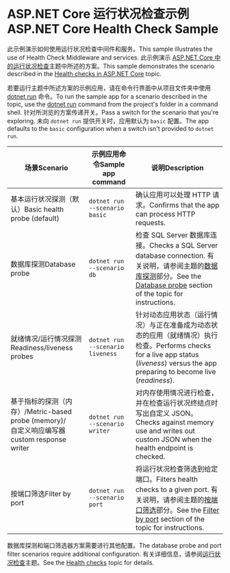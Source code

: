 # <a name="aspnet-core-health-check-sample"></a><span data-ttu-id="0a51f-101">ASP.NET Core 运行状况检查示例</span><span class="sxs-lookup"><span data-stu-id="0a51f-101">ASP.NET Core Health Check Sample</span></span>

<span data-ttu-id="0a51f-102">此示例演示如何使用运行状况检查中间件和服务。</span><span class="sxs-lookup"><span data-stu-id="0a51f-102">This sample illustrates the use of Health Check Middleware and services.</span></span> <span data-ttu-id="0a51f-103">此示例演示 [ASP.NET Core 中的运行状况检查](https://docs.microsoft.com/aspnet/core/host-and-deploy/health-checks)主题中所述的方案。</span><span class="sxs-lookup"><span data-stu-id="0a51f-103">This sample demonstrates the scenario described in the [Health checks in ASP.NET Core](https://docs.microsoft.com/aspnet/core/host-and-deploy/health-checks) topic.</span></span>

<span data-ttu-id="0a51f-104">若要运行主题中所述方案的示例应用，请在命令行界面中从项目文件夹中使用 [dotnet run](https://docs.microsoft.com/dotnet/core/tools/dotnet-run) 命令。</span><span class="sxs-lookup"><span data-stu-id="0a51f-104">To run the sample app for a scenario described in the topic, use the [dotnet run](https://docs.microsoft.com/dotnet/core/tools/dotnet-run) command from the project's folder in a command shell.</span></span> <span data-ttu-id="0a51f-105">针对所浏览的方案传递开关。</span><span class="sxs-lookup"><span data-stu-id="0a51f-105">Pass a switch for the scenario that you're exploring.</span></span> <span data-ttu-id="0a51f-106">未向 `dotnet run` 提供开关时，应用默认为 `basic` 配置。</span><span class="sxs-lookup"><span data-stu-id="0a51f-106">The app defaults to the `basic` configuration when a switch isn't provided to `dotnet run`.</span></span>

| <span data-ttu-id="0a51f-107">场景</span><span class="sxs-lookup"><span data-stu-id="0a51f-107">Scenario</span></span>                                               | <span data-ttu-id="0a51f-108">示例应用命令</span><span class="sxs-lookup"><span data-stu-id="0a51f-108">Sample app command</span></span>               | <span data-ttu-id="0a51f-109">说明</span><span class="sxs-lookup"><span data-stu-id="0a51f-109">Description</span></span> |
| ------------------------------------------------------ | -------------------------------- | ----------- |
| <span data-ttu-id="0a51f-110">基本运行状况探测（默认）</span><span class="sxs-lookup"><span data-stu-id="0a51f-110">Basic health probe (default)</span></span>                           | `dotnet run --scenario basic`    | <span data-ttu-id="0a51f-111">确认应用可以处理 HTTP 请求。</span><span class="sxs-lookup"><span data-stu-id="0a51f-111">Confirms that the app can process HTTP requests.</span></span> |
| <span data-ttu-id="0a51f-112">数据库探测</span><span class="sxs-lookup"><span data-stu-id="0a51f-112">Database probe</span></span>                                         | `dotnet run --scenario db`       | <span data-ttu-id="0a51f-113">检查 SQL Server 数据库连接。</span><span class="sxs-lookup"><span data-stu-id="0a51f-113">Checks a SQL Server database connection.</span></span> <span data-ttu-id="0a51f-114">有关说明，请参阅主题的[数据库探测](https://docs.microsoft.com/aspnet/core/host-and-deploy/health-checks#database-probe)部分。</span><span class="sxs-lookup"><span data-stu-id="0a51f-114">See the [Database probe](https://docs.microsoft.com/aspnet/core/host-and-deploy/health-checks#database-probe) section of the topic for instructions.</span></span> |
| <span data-ttu-id="0a51f-115">就绪情况/运行情况探测</span><span class="sxs-lookup"><span data-stu-id="0a51f-115">Readiness/liveness probes</span></span>                              | `dotnet run --scenario liveness` | <span data-ttu-id="0a51f-116">针对动态应用状态（运行情况）与正在准备成为动态状态的应用（就绪情况）执行检查。</span><span class="sxs-lookup"><span data-stu-id="0a51f-116">Performs checks for a live app status (*liveness*) versus the app preparing to become live (*readiness*).</span></span> |
| <span data-ttu-id="0a51f-117">基于指标的探测（内存）/</span><span class="sxs-lookup"><span data-stu-id="0a51f-117">Metric-based probe (memory)/</span></span><br><span data-ttu-id="0a51f-118">自定义响应编写器</span><span class="sxs-lookup"><span data-stu-id="0a51f-118">custom response writer</span></span> | `dotnet run --scenario writer`   | <span data-ttu-id="0a51f-119">对内存使用情况进行检查，并在检查运行状况终结点时写出自定义 JSON。</span><span class="sxs-lookup"><span data-stu-id="0a51f-119">Checks against memory use and writes out custom JSON when the health endpoint is checked.</span></span> |
| <span data-ttu-id="0a51f-120">按端口筛选</span><span class="sxs-lookup"><span data-stu-id="0a51f-120">Filter by port</span></span>                                         | `dotnet run --scenario port`     | <span data-ttu-id="0a51f-121">将运行状况检查筛选到给定端口。</span><span class="sxs-lookup"><span data-stu-id="0a51f-121">Filters health checks to a given port.</span></span> <span data-ttu-id="0a51f-122">有关说明，请参阅主题的[按端口筛选](https://docs.microsoft.com/aspnet/core/host-and-deploy/health-checks#filter-by-port)部分。</span><span class="sxs-lookup"><span data-stu-id="0a51f-122">See the [Filter by port](https://docs.microsoft.com/aspnet/core/host-and-deploy/health-checks#filter-by-port) section of the topic for instructions.</span></span> |

<span data-ttu-id="0a51f-123">数据库探测和端口筛选器方案需要进行其他配置。</span><span class="sxs-lookup"><span data-stu-id="0a51f-123">The database probe and port filter scenarios require additional configuration.</span></span> <span data-ttu-id="0a51f-124">有关详细信息，请参阅[运行状况检查](https://docs.microsoft.com/aspnet/core/host-and-deploy/health-checks)主题。</span><span class="sxs-lookup"><span data-stu-id="0a51f-124">See the [Health checks](https://docs.microsoft.com/aspnet/core/host-and-deploy/health-checks) topic for details.</span></span>
